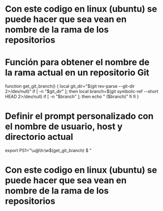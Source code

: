 


# Con este codigo en linux (ubuntu) se puede hacer que sea vean en nombre de la rama de los repositorios
# Función para obtener el nombre de la rama actual en un repositorio Git
function get_git_branch() {
    local git_dir="$(git rev-parse --git-dir 2>/dev/null)"
    if [ -n "$git_dir" ]; then
        local branch=$(git symbolic-ref --short HEAD 2>/dev/null)
        if [ -n "$branch" ]; then
            echo " ($branch)"
        fi
    fi
}

# Definir el prompt personalizado con el nombre de usuario, host y directorio actual
export PS1="\u@\h:\w\$(get_git_branch) \$ "
# Con este codigo en linux (ubuntu) se puede hacer que sea vean en nombre de la rama de los repositorios